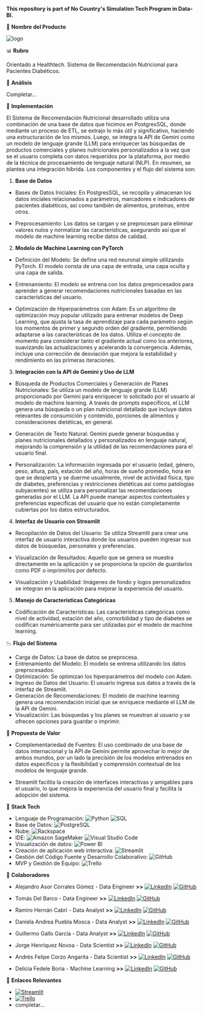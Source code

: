 **This repository is part of No Country's Simulation Tech Program in Data-BI.**

💎 **Nombre del Producto**

![logo](https://github.com/No-Country-simulation/s16-19-ft-data-bi/blob/bf4bb2563273080a8798ecab892a77b0c960606b/DH.png)

📊 **Rubro**

Orientado a Healthtech. Sistema de Recomendación Nutricional para Pacientes Diabéticos.

🍏 **Análisis**

Completar...

🍏 **Implementación**

El Sistema de Recomendación Nutricional desarrollado utiliza una combinación de una base de datos que hicimos en PostgresSQL, donde mediante un proceso de ETL, se extrajo lo más útil y significativo, haciendo una estructuración de los mismos. Luego, se integra la API de Gemini como un modelo de lenguaje grande (LLM) para enriquecer las búsquedas de productos comerciales y planes nutricionales personalizados a la vez que se el usuario completa con datos requeridos por la plataforma, por medio de la técnica de procesamiento de lenguaje natural (NLP). En resumen, se plantea una integración híbrida. Los componentes y el flujo del sistema son:

1. **Base de Datos**

- Bases de Datos Iniciales: En PostgresSQL, se recopila y almacenan los datos iniciales relacionados a parámetros, marcadores e indicadores de pacientes diabéticos, así como también de alimentos, proteínas, entre otros.

- Preprocesamiento: Los datos se cargan y se preprocesan para eliminar valores nulos y normalizar las características, asegurando así que el modelo de machine learning recibe datos de calidad.

2. **Modelo de Machine Learning con PyTorch**

- Definición del Modelo: Se define una red neuronal simple utilizando PyTorch. El modelo consta de una capa de entrada, una capa oculta y una capa de salida.

- Entrenamiento: El modelo se entrena con los datos preprocesados para aprender a generar recomendaciones nutricionales basadas en las características del usuario.

- Optimización de Hiperparámetros con Adam: Es un algoritmo de optimización muy popular utilizado para entrenar modelos de Deep Learning, que ajusta la tasa de aprendizaje para cada parámetro según los momentos de primer y segundo orden del gradiente, permitiendo adaptarse a las características de los datos. Utiliza el concepto de momento para considerar tanto el gradiente actual como los anteriores, suavizando las actualizaciones y acelerando la convergencia. Además, incluye una corrección de desviación que mejora la estabilidad y rendimiento en las primeras iteraciones.

3. **Integración con la API de Gemini y Uso de LLM**

- Búsqueda de Productos Comerciales y Generación de Planes Nutricionales: Se utiliza un modelo de lenguaje grande (LLM) proporcionado por Gemini para enriquecer lo solicitado por el usuario al modelo de machine learning. A través de prompts específicos, el LLM genera una búsqueda o un plan nutricional detallado que incluye datos relevantes de consumición y contenido, porciones de alimentos y consideraciones dietéticas, en general.

- Generación de Texto Natural: Gemini puede generar búsquedas y planes nutricionales detallados y personalizados en lenguaje natural, mejorando la comprensión y la utilidad de las recomendaciones para el usuario final.

- Personalización: La información ingresada por el usuario (edad, género, peso, altura, país, estación del año, horas de sueño promedio, hora en que se despierta y se duerme usualmente, nivel de actividad física, tipo de diabetes, preferencias y restricciones dietéticas así como patologías subyacentes) se utiliza para personalizar las recomendaciones generadas por el LLM. La API puede manejar aspectos contextuales y preferencias específicas del usuario que no están completamente cubiertas por los datos estructurados.

4. **Interfaz de Usuario con Streamlit**

- Recopilación de Datos del Usuario: Se utiliza Streamlit para crear una interfaz de usuario interactiva donde los usuarios pueden ingresar sus datos de búsquedas, personales y preferencias.

- Visualización de Resultados: Aquello que se genera se muestra directamente en la aplicación y se proporciona la opción de guardarlos como PDF o imprimirlos por defecto.

- Visualización y Usabilidad: Imágenes de fondo y logos personalizados se integran en la aplicación para mejorar la experiencia del usuario.

5. **Manejo de Características Categóricas**

- Codificación de Características: Las características categóricas como nivel de actividad, estación del año, comorbilidad y tipo de diabetes se codifican numéricamente para ser utilizadas por el modelo de machine learning.

📉 **Flujo del Sistema**

- Carga de Datos: La base de datos se preprocesa.
- Entrenamiento del Modelo: El modelo se entrena utilizando los datos preprocesados.
- Optimización: Se optimizan los hiperparámetros del modelo con Adam.
- Ingreso de Datos del Usuario: El usuario ingresa sus datos a través de la interfaz de Streamlit.
- Generación de Recomendaciones: El modelo de machine learning genera una recomendación inicial que se enriquece mediante el LLM de la API de Gemini.
- Visualización: Las búsquedas y los planes se muestran al usuario y se ofrecen opciones para guardar o imprimir.

🦾 **Propuesta de Valor**

- Complementariedad de Fuentes: El uso combinado de una base de datos internacional y la API de Gemini permite aprovechar lo mejor de ambos mundos, por un lado la precisión de los modelos entrenados en datos específicos y la flexibilidad y comprensión contextual de los modelos de lenguaje grande.

- Streamlit facilita la creación de interfaces interactivas y amigables para el usuario, lo que mejora la experiencia del usuario final y facilita la adopción del sistema.

🤖 **Stack Tech**

- Lenguaje de Programación: ![Python](https://img.shields.io/badge/Python-3776AB?logo=python&logoColor=white) ![SQL](https://img.shields.io/badge/SQL-4479A1?logo=sql&logoColor=white)
- Base de Datos: ![PostgreSQL](https://img.shields.io/badge/PostgreSQL-336791?logo=postgresql&logoColor=white)
- Nube: ![Rackspace](https://img.shields.io/badge/Rackspace-000000?logo=rackspace&logoColor=white)
- IDE: ![Amazon SageMaker](https://img.shields.io/badge/Amazon_SageMaker-232F3E?logo=amazon&logoColor=white) ![Visual Studio Code](https://img.shields.io/badge/Visual_Studio_Code-007ACC?logo=visual-studio-code&logoColor=white)
- Visualización de datos: ![Power BI](https://img.shields.io/badge/Power_BI-F2C811?logo=power-bi&logoColor=white)
- Creación de aplicación web interactiva: ![Streamlit](https://img.shields.io/badge/Streamlit-FF4B4B?logo=streamlit&logoColor=white)
- Gestión del Código Fuente y Desarrollo Colaborativo: ![GitHub](https://img.shields.io/badge/GitHub-100000?logo=github&logoColor=white)
- MVP y Gestión de Equipo: ![Trello](https://img.shields.io/badge/Trello-0079BF?logo=trello&logoColor=white)

🧩 **Colaboradores**

- Alejandro Asor Corrales Gómez - Data Engineer **>>** [![LinkedIn](https://img.shields.io/badge/LinkedIn-0077B5?logo=linkedin&logoColor=white)](https://www.linkedin.com/in/aacg/) [![GitHub](https://img.shields.io/badge/GitHub-100000?logo=github&logoColor=white)](https://github.com/AlejandroAsor/)

- Tomás Del Barco - Data Engineer **>>** [![LinkedIn](https://img.shields.io/badge/LinkedIn-0077B5?logo=linkedin&logoColor=white)](https://www.linkedin.com/in/tomás-del-barco-b74337229/) [![GitHub](https://img.shields.io/badge/GitHub-100000?logo=github&logoColor=white)](https://github.com/tDelbarco/)

- Ramiro Hernán Cabri - Data Analyst **>>** [![LinkedIn](https://img.shields.io/badge/LinkedIn-0077B5?logo=linkedin&logoColor=white)](https://www.linkedin.com/in/ramiro-hernan-cabri-93063523b/) [![GitHub](https://img.shields.io/badge/GitHub-100000?logo=github&logoColor=white)](https://github.com/RamiroCabri1/)

- Daniela Andrea Puebla Mosca - Data Analyst **>>** [![LinkedIn](https://img.shields.io/badge/LinkedIn-0077B5?logo=linkedin&logoColor=white)](https://www.linkedin.com/in/daniela-pueblam31) [![GitHub](https://img.shields.io/badge/GitHub-100000?logo=github&logoColor=white)](https://github.com/Danny3431/)

- Guillermo Gallo García - Data Analyst **>>** [![LinkedIn](https://img.shields.io/badge/LinkedIn-0077B5?logo=linkedin&logoColor=white)](https://www.linkedin.com/in/guillermo-patricio-gallo-garcia-0a3bb3bb/) [![GitHub](https://img.shields.io/badge/GitHub-100000?logo=github&logoColor=white)](https://github.com/Galo0000/)

- Jorge Henríquez Novoa - Data Scientist **>>** [![LinkedIn](https://img.shields.io/badge/LinkedIn-0077B5?logo=linkedin&logoColor=white)](https://www.linkedin.com/in/jorge-henriquez-novoa) [![GitHub](https://img.shields.io/badge/GitHub-100000?logo=github&logoColor=white)](https://github.com/jorgea-hn/)

- Andrés Felipe Corzo Angarita - Data Scientist **>>** [![LinkedIn](https://img.shields.io/badge/LinkedIn-0077B5?logo=linkedin&logoColor=white)](https://www.linkedin.com/in/andres-felipe-corzo-angarita/) [![GitHub](https://img.shields.io/badge/GitHub-100000?logo=github&logoColor=white)](https://github.com/AndresFCA/)

- Delicia Fedele Boria - Machine Learning **>>** [![LinkedIn](https://img.shields.io/badge/LinkedIn-0077B5?logo=linkedin&logoColor=white)](https://www.linkedin.com/in/deliciafedeleboria/) [![GitHub](https://img.shields.io/badge/GitHub-100000?logo=github&logoColor=white)](https://github.com/defedeleboria/)

🔗 **Enlaces Relevantes**

- [![Streamlit](https://img.shields.io/badge/Streamlit-FF4B4B?logo=streamlit&logoColor=white)](diabeat-healthcare.streamlit.app)
- [![Trello](https://img.shields.io/badge/Trello-0079BF?logo=trello&logoColor=white)](https://trello.com/b/nGylF9YE/s16-19-databi)
- completar...
